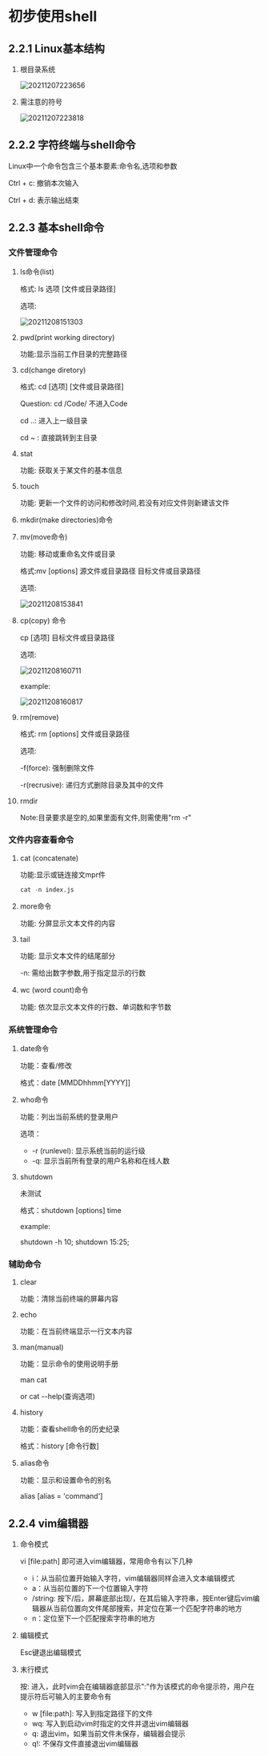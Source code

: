 # 初步使用shell

## 2.2.1 Linux基本结构

1. 根目录系统

    ![20211207223656](https://raw.githubusercontent.com/Logible/Image/main/note_image/20211207223656.png)

2. 需注意的符号

    ![20211207223818](https://raw.githubusercontent.com/Logible/Image/main/note_image/20211207223818.png)

## 2.2.2 字符终端与shell命令

Linux中一个命令包含三个基本要素:命令名,选项和参数

Ctrl + c: 撤销本次输入

Ctrl + d: 表示输出结束

## 2.2.3 基本shell命令

### 文件管理命令

1. ls命令(list)

    格式: ls 选项 [文件或目录路径]

    选项:

    ![20211208151303](https://raw.githubusercontent.com/Logible/Image/main/note_image/20211208151303.png)

2. pwd(print working directory)

    功能:显示当前工作目录的完整路径

3. cd(change diretory)

    格式: cd [选项] [文件或目录路径]

    Question: cd /Code/ 不进入Code

    cd ..: 进入上一级目录

    cd ~ : 直接跳转到主目录

4. stat

    功能: 获取关于某文件的基本信息

5. touch

    功能: 更新一个文件的访问和修改时间,若没有对应文件则新建该文件

6. mkdir(make directories)命令

7. mv(move命令)

    功能: 移动或重命名文件或目录

    格式:mv [options] 源文件或目录路径 目标文件或目录路径

    选项:

    ![20211208153841](https://raw.githubusercontent.com/Logible/Image/main/note_image/20211208153841.png)

8. cp(copy) 命令

    cp [选项] 目标文件或目录路径

    选项:

    ![20211208160711](https://raw.githubusercontent.com/Logible/Image/main/note_image/20211208160711.png)

    example:

    ![20211208160817](https://raw.githubusercontent.com/Logible/Image/main/note_image/20211208160817.png)

9. rm(remove)

    格式: rm [options] 文件或目录路径

    选项:

    -f(force): 强制删除文件

    -r(recrusive): 递归方式删除目录及其中的文件

10. rmdir

    Note:目录要求是空的,如果里面有文件,则需使用"rm -r"

### 文件内容查看命令

1. cat (concatenate)

    功能:显示或链连接文mpr件

    ```s
    cat -n index.js
    ```

2. more命令

    功能: 分屏显示文本文件的内容

3. tail

    功能: 显示文本文件的结尾部分

    -n: 需给出数字参数,用于指定显示的行数

4. wc (word count)命令

    功能: 依次显示文本文件的行数、单词数和字节数

### 系统管理命令

1. date命令

    功能：查看/修改

    格式：date [MMDDhhmm[YYYY]]

2. who命令

    功能：列出当前系统的登录用户

    选项：

    - -r (runlevel): 显示系统当前的运行级
    - -q: 显示当前所有登录的用户名称和在线人数

3. shutdown

    未测试

    格式：shutdown [options] time

    example:

    shutdown -h 10;
    shutdown 15:25;

### 辅助命令

1. clear

    功能：清除当前终端的屏幕内容

2. echo

    功能：在当前终端显示一行文本内容

3. man(manual)

    功能：显示命令的使用说明手册

    man cat

    or cat --help(查询选项)

4. history

    功能：查看shell命令的历史纪录

    格式：history [命令行数]

5. alias命令

    功能：显示和设置命令的别名

    alias [alias = 'command']

## 2.2.4 vim编辑器

1. 命令模式

    vi [file:path] 即可进入vim编辑器，常用命令有以下几种

   - i：从当前位置开始输入字符，vim编辑器同样会进入文本编辑模式
   - a：从当前位置的下一个位置输入字符
   - /string: 按下/后，屏幕底部出现/，在其后输入字符串，按Enter键后vim编辑器从当前位置向文件尾部搜索，并定位在第一个匹配字符串的地方
   - n：定位至下一个匹配搜索字符串的地方

2. 编辑模式

    Esc键退出编辑模式

3. 末行模式

    按: 进入，此时vim会在编辑器底部显示":"作为该模式的命令提示符，用户在提示符后可输入的主要命令有

    - w [file:path]: 写入到指定路径下的文件
    - wq: 写入到启动vim时指定的文件并退出vim编辑器
    - q: 退出vim，如果当前文件未保存，编辑器会提示
    - q!: 不保存文件直接退出vim编辑器
